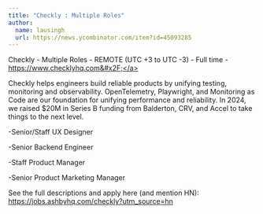 ```yaml
---
title: "Checkly : Multiple Roles"
author:
  name: lausingh
  url: https://news.ycombinator.com/item?id=45093285
---
```

Checkly - Multiple Roles - REMOTE (UTC +3 to UTC -3) - Full time - <a href="https:&#x2F;&#x2F;www.checklyhq.com&#x2F;" rel="nofollow">https:&#x2F;&#x2F;www.checklyhq.com&#x2F;</a>

Checkly helps engineers build reliable products by unifying testing, monitoring and observability. OpenTelemetry, Playwright, and Monitoring as Code are our foundation for unifying performance and reliability. In 2024, we raised $20M in Series B funding from Balderton, CRV, and Accel to take things to the next level.

-Senior&#x2F;Staff UX Designer

-Senior Backend Engineer

-Staff Product Manager

-Senior Product Marketing Manager

See the full descriptions and apply here (and mention HN): <a href="https:&#x2F;&#x2F;jobs.ashbyhq.com&#x2F;checkly?utm_source=hn" rel="nofollow">https:&#x2F;&#x2F;jobs.ashbyhq.com&#x2F;checkly?utm_source=hn</a>
<JobApplication />
